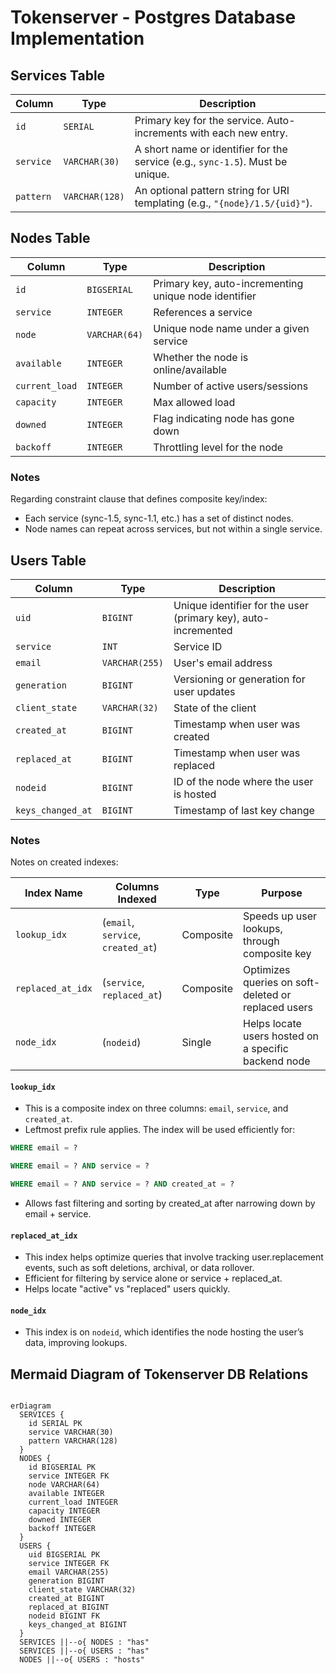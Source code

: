# Tokenserver - Postgres Database Implementation

## Services Table
| Column    | Type           | Description                                                                    |
| --------- | -------------- | ------------------------------------------------------------------------------ |
| `id`      | `SERIAL`          | Primary key for the service. Auto-increments with each new entry.              |
| `service` | `VARCHAR(30)`  | A short name or identifier for the service (e.g., `sync-1.5`). Must be unique. |
| `pattern` | `VARCHAR(128)` | An optional pattern string for URI templating (e.g., `"{node}/1.5/{uid}"`).    |

## Nodes Table
| Column          | Type          | Description                                                               |
| -------------- | ------------- | ------------------------------------------------------------------------- |
| `id`           | `BIGSERIAL`   | Primary key, auto-incrementing unique node identifier                     |
| `service`      | `INTEGER`     | References a service |
| `node`         | `VARCHAR(64)` | Unique node name under a given service                                    |
| `available`    | `INTEGER`     | Whether the node is online/available |
| `current_load` | `INTEGER`     | Number of active users/sessions|
| `capacity`     | `INTEGER`     | Max allowed load               |
| `downed`       | `INTEGER`     | Flag indicating node has gone down|
| `backoff`      | `INTEGER`     | Throttling level for the node  |
 
 ### Notes
 Regarding constraint clause that defines composite key/index:
 - Each service (sync-1.5, sync-1.1, etc.) has a set of distinct nodes.
 - Node names can repeat across services, but not within a single service.

## Users Table
| Column        | Type           | Description                                                    |
| ----------------- | -------------- | -------------------------------------------------------------- |
| `uid`             | `BIGINT`       | Unique identifier for the user (primary key), auto-incremented |
| `service`         | `INT`          | Service ID 
| `email`           | `VARCHAR(255)` | User's email address                                           |
| `generation`      | `BIGINT`       | Versioning or generation for user updates                      |
| `client_state`    | `VARCHAR(32)`  | State of the client          |
| `created_at`      | `BIGINT`       | Timestamp when user was created                                |
| `replaced_at`     | `BIGINT`       | Timestamp when user was replaced                     |
| `nodeid`          | `BIGINT`       | ID of the node where the user is hosted                        |
| `keys_changed_at` | `BIGINT`       | Timestamp of last key change                         |

### Notes
Notes on created indexes:

| Index Name        | Columns Indexed                    | Type      | Purpose                                                        |
| ----------------- | ---------------------------------- | --------- | -------------------------------------------------------------- |
| `lookup_idx`      | (`email`, `service`, `created_at`) | Composite | Speeds up user lookups, through composite key |
| `replaced_at_idx` | (`service`, `replaced_at`)         | Composite | Optimizes queries on soft-deleted or replaced users            |
| `node_idx`        | (`nodeid`)                         | Single    | Helps locate users hosted on a specific backend node           |


#### `lookup_idx`
- This is a composite index on three columns: `email`, `service`, and `created_at`.
- Leftmost prefix rule applies. The index will be used efficiently for:
```sql
WHERE email = ?

WHERE email = ? AND service = ?

WHERE email = ? AND service = ? AND created_at = ?
```
- Allows fast filtering and sorting by created_at after narrowing down by email + service.

#### `replaced_at_idx`
- This index helps optimize queries that involve tracking user.replacement events, such as soft deletions, archival, or data rollover.
- Efficient for filtering by service alone or service + replaced_at.
- Helps locate "active" vs "replaced" users quickly.

#### `node_idx`
- This index is on `nodeid`, which identifies the node hosting the user’s data, improving lookups.

## Mermaid Diagram of Tokenserver DB Relations

```mermaid

erDiagram
  SERVICES {
    id SERIAL PK
    service VARCHAR(30)
    pattern VARCHAR(128)
  }
  NODES {
    id BIGSERIAL PK
    service INTEGER FK 
    node VARCHAR(64)
    available INTEGER
    current_load INTEGER
    capacity INTEGER
    downed INTEGER
    backoff INTEGER
  }
  USERS {
    uid BIGSERIAL PK
    service INTEGER FK
    email VARCHAR(255)
    generation BIGINT
    client_state VARCHAR(32)
    created_at BIGINT
    replaced_at BIGINT
    nodeid BIGINT FK
    keys_changed_at BIGINT
  }
  SERVICES ||--o{ NODES : "has"
  SERVICES ||--o{ USERS : "has"
  NODES ||--o{ USERS : "hosts"
```